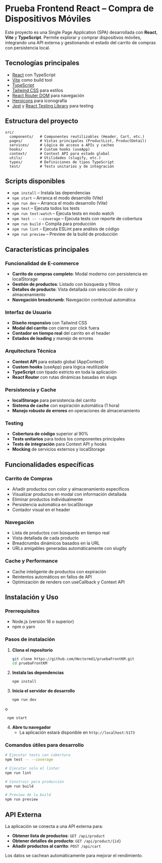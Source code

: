 # Prueba Frontend React – Compra de Dispositivos Móviles

Este proyecto es una Single Page Application (SPA) desarrollada con **React**, **Vite** y **TypeScript**. Permite explorar y comprar dispositivos móviles, integrando una API externa y gestionando el estado del carrito de compras con persistencia local.

## Tecnologías principales

- [React](https://react.dev/) con TypeScript
- [Vite](https://vitejs.dev/) como build tool
- [TypeScript](https://www.typescriptlang.org/)
- [Tailwind CSS](https://tailwindcss.com/) para estilos
- [React Router DOM](https://reactrouter.com/) para navegación
- [Heroicons](https://heroicons.com/) para iconografía
- [Jest](https://jestjs.io/) y [React Testing Library](https://testing-library.com/docs/react-testing-library/intro/) para testing

## Estructura del proyecto

```
src/
  components/   # Componentes reutilizables (Header, Cart, etc.)
  pages/        # Vistas principales (ProductList, ProductDetail)
  services/     # Lógica de acceso a APIs y cacheo
  hooks/        # Custom hooks (useApp)
  context/      # Context API para estado global
  utils/        # Utilidades (slugify, etc.)
  types/        # Definiciones de tipos TypeScript
  test/         # Tests unitarios y de integración
```

## Scripts disponibles

- `npm install`   – Instala las dependencias
- `npm start`   – Arranca el modo desarrollo (Vite)
- `npm run dev`   – Arranca el modo desarrollo (Vite)
- `npm test`   – Ejecuta todos los tests
- `npm run test:watch`   – Ejecuta tests en modo watch
- `npm test -- --coverage`   – Ejecuta tests con reporte de cobertura
- `npm run build` – Compila para producción
- `npm run lint`  – Ejecuta ESLint para análisis de código
- `npm run preview` – Preview de la build de producción

## Características principales

### Funcionalidad de E-commerce
- **Carrito de compras completo**: Modal moderno con persistencia en localStorage
- **Gestión de productos**: Listado con búsqueda y filtros
- **Detalles de producto**: Vista detallada con selección de color y almacenamiento
- **Navegación breadcrumb**: Navegación contextual automática

### Interfaz de Usuario
- **Diseño responsivo** con Tailwind CSS
- **Modal del carrito** con cierre por click fuera
- **Contador en tiempo real** del carrito en el header
- **Estados de loading** y manejo de errores

### Arquitectura Técnica
- **Context API** para estado global (AppContext)
- **Custom hooks** (useApp) para lógica reutilizable
- **TypeScript** con tipado estricto en toda la aplicación
- **React Router** con rutas dinámicas basadas en slugs

### Persistencia y Cache
- **localStorage** para persistencia del carrito
- **Sistema de cache** con expiración automática (1 hora)
- **Manejo robusto de errores** en operaciones de almacenamiento

### Testing
- **Cobertura de código** superior al 90%
- **Tests unitarios** para todos los componentes principales
- **Tests de integración** para Context API y hooks
- **Mocking** de servicios externos y localStorage

## Funcionalidades específicas

### Carrito de Compras
- Añadir productos con color y almacenamiento específicos
- Visualizar productos en modal con información detallada
- Eliminar productos individualmente
- Persistencia automática en localStorage
- Contador visual en el header

### Navegación
- Lista de productos con búsqueda en tiempo real
- Vista detallada de cada producto
- Breadcrumbs dinámicos basados en la URL
- URLs amigables generadas automáticamente con slugify

### Cache y Performance
- Cache inteligente de productos con expiración
- Reintentos automáticos en fallos de API
- Optimización de renders con useCallback y Context API

## Instalación y Uso

### Prerrequisitos
- Node.js (versión 16 o superior)
- npm o yarn

### Pasos de instalación

1. **Clona el repositorio**
   ```bash
   git clone https://github.com/Hectormd1/pruebaFrontKM.git
   cd pruebaFrontKM
   ```

2. **Instala las dependencias**
   ```bash
   npm install
   ```

3. **Inicia el servidor de desarrollo**
   ```bash
   npm run dev
   ```
  o
  ```bash
   npm start
   ```


4. **Abre tu navegador**
   - La aplicación estará disponible en `http://localhost:5173`

### Comandos útiles para desarrollo

```bash
# Ejecutar tests con cobertura
npm test -- --coverage

# Ejecutar solo el linter
npm run lint

# Construir para producción
npm run build

# Preview de la build
npm run preview
```

## API Externa

La aplicación se conecta a una API externa para:
- **Obtener lista de productos**: `GET /api/product`
- **Obtener detalles de producto**: `GET /api/product/{id}`
- **Añadir productos al carrito**: `POST /api/cart`

Los datos se cachean automáticamente para mejorar el rendimiento.
